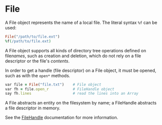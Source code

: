 # File

A File object represents the name of a local file. The literal syntax `%f` can be used:

```ruby
File("/path/to/file.ext")
%f(/path/to/file.ext)
```

A File object supports all kinds of directory tree operations defined on file*names*, such as creation and deletion, which do not rely on a file descriptor or the file's *contents*.

In order to get a handle (file descriptor) on a File object, it must be opened, such as with the `open*` methods.

```ruby
var file = File("file.txt")    # File object
var fh = file.open_r           # FileHandle object
say fh.lines                   # read the lines into an Array
```

A File abstracts an entity on the filesystem by name; a FileHandle abstracts a file descriptor in memory.

See the [FileHandle](syntax_and_semantics/builtin_types/filehandle.md) documentation for more information.

